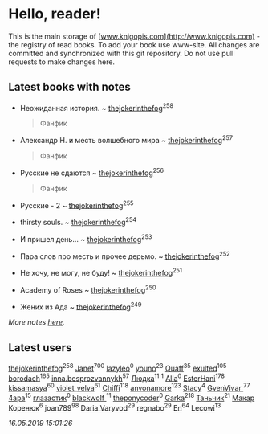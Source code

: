 # Hello, reader!
This is the main storage of [www.knigopis.com](http://www.knigopis.com) - the registry of read books.
To add your book use www-site. All changes are committed and synchronized with this git repository.
Do not use pull requests to make changes here.


## Latest books with notes
* Неожиданная история. ~ [thejokerinthefog](users/317/317244423-vkontakte)<sup>258</sup>
    > Фанфик

* Александр Н. и месть волшебного мира ~ [thejokerinthefog](users/317/317244423-vkontakte)<sup>257</sup>
    > Фанфик

* Русские не сдаются ~ [thejokerinthefog](users/317/317244423-vkontakte)<sup>256</sup>
    > Фанфик

* Русские - 2 ~ [thejokerinthefog](users/317/317244423-vkontakte)<sup>255</sup>

* thirsty souls. ~ [thejokerinthefog](users/317/317244423-vkontakte)<sup>254</sup>

* И пришел день... ~ [thejokerinthefog](users/317/317244423-vkontakte)<sup>253</sup>

* Пара слов про месть и прочее дерьмо. ~ [thejokerinthefog](users/317/317244423-vkontakte)<sup>252</sup>

* Не хочу, не могу, не буду! ~ [thejokerinthefog](users/317/317244423-vkontakte)<sup>251</sup>

* Academy of Roses ~ [thejokerinthefog](users/317/317244423-vkontakte)<sup>250</sup>

* Жених из Ада ~ [thejokerinthefog](users/317/317244423-vkontakte)<sup>249</sup>


_More notes [here](latest_books_with_notes.md)._


## Latest users
[thejokerinthefog](users/317/317244423-vkontakte)<sup>258</sup> 
[Janet](users/108/108113656204404967440-google)<sup>700</sup> 
[lazyleo](users/116/116845519572391639637-google)<sup>0</sup> 
[youno](users/302/302928912-vkontakte)<sup>23</sup> 
[Quaff](users/122/12267158-vkontakte)<sup>35</sup> 
[exulted](users/100/100599204551896265722-google)<sup>105</sup> 
[borodach](users/157/15706320-vkontakte)<sup>165</sup> 
[inna.besprozvannykh](users/733/73323849-yandex)<sup>57</sup> 
[Людка](users/111/111038749-vkontakte)<sup>11</sup> 
[](users/114/114792281744850455512-google)<sup>1</sup> 
[Alla](users/103/103352250712959229257-google)<sup>0</sup> 
[EsterHani](users/305/30558181-vkontakte)<sup>178</sup> 
[kissamasya](users/684/68439978-vkontakte)<sup>60</sup> 
[violet_velva](users/116/116961712580551399099-google)<sup>61</sup> 
[Chiffi](users/105/105831994080785626680-google)<sup>118</sup> 
[anvonamore](users/595/5957175-vkontakte)<sup>123</sup> 
[Stacy](users/309/30902475-vkontakte)<sup>4</sup> 
[GvenVivar ](users/158/158266434925901-facebook)<sup>77</sup> 
[4apa](users/117/117392596378069249667-google)<sup>15</sup> 
[глазастик](users/115/115257673890455357280-google)<sup>0</sup> 
[blackwolf ](users/236/236639644-vkontakte)<sup>11</sup> 
[theponycoder](users/195/195144442-vkontakte)<sup>0</sup> 
[Garka](users/115/115753719718250012620-google)<sup>218</sup> 
[Таньчик](users/209/2096581563762610-facebook)<sup>21</sup> 
[Макар Коренюк](users/126/126368737-vkontakte)<sup>6</sup> 
[joan789](users/240/2401650-vkontakte)<sup>98</sup> 
[Daria Varyvod](users/829/829893410524253-facebook)<sup>29</sup> 
[regnabo](users/870/870059322-yandex)<sup>29</sup> 
[En](users/333/333646551-vkontakte)<sup>64</sup> 
[Lecowi](users/521/521873425-vkontakte)<sup>13</sup> 


_16.05.2019 15:01:26_
